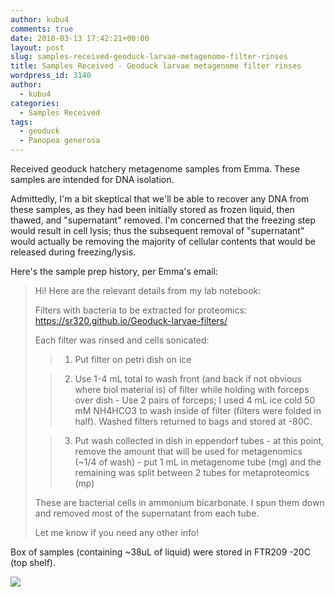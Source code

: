 ```yaml
---
author: kubu4
comments: true
date: 2018-03-13 17:42:21+00:00
layout: post
slug: samples-received-geoduck-larvae-metagenome-filter-rinses
title: Samples Received - Geoduck larvae metagenome filter rinses
wordpress_id: 3140
author:
  - kubu4
categories:
  - Samples Received
tags:
  - geoduck
  - Panopea generosa
---
```


Received geoduck hatchery metagenome samples from Emma. These samples are intended for DNA isolation.

Admittedly, I'm a bit skeptical that we'll be able to recover any DNA from these samples, as they had been initially stored as frozen liquid, then thawed, and "supernatant" removed. I'm concerned that the freezing step would result in cell lysis; thus the subsequent removal of "supernatant" would actually be removing the majority of cellular contents that would be released during freezing/lysis.

Here's the sample prep history, per Emma's email:



<blockquote>
  Hi!
  Here are the relevant details from my lab notebook:
  
  Filters with bacteria to be extracted for proteomics: https://sr320.github.io/Geoduck-larvae-filters/
  
  Each filter was rinsed and cells sonicated:
  
  
> 
> 
  
>   1. Put filter on petri dish on ice
> 
  
>   2. Use 1-4 mL total to wash front (and back if not obvious where biol material is) of filter while holding with forceps over dish - Use 2 pairs of forceps; I used 4 mL ice cold 50 mM NH4HCO3 to wash inside of filter (filters were folded in half). Washed filters returned to bags and stored at -80C.
> 
  
>   3. Put wash collected in dish in eppendorf tubes - at this point, remove the amount that will be used for metagenomics (~1/4 of wash) - put 1 mL in metagenome tube (mg) and the remaining was split between 2 tubes for metaproteomics (mp)
> 
  
  
  These are bacterial cells in ammonium bicarbonate. I spun them down and removed most of the supernatant from each tube.
  
  Let me know if you need any other info!
</blockquote>



Box of samples (containing ~38uL of liquid) were stored in FTR209 -20C (top shelf).

![](https://owl.fish.washington.edu/Athaliana/20180313_metagenome_samples_emma.jpg)
